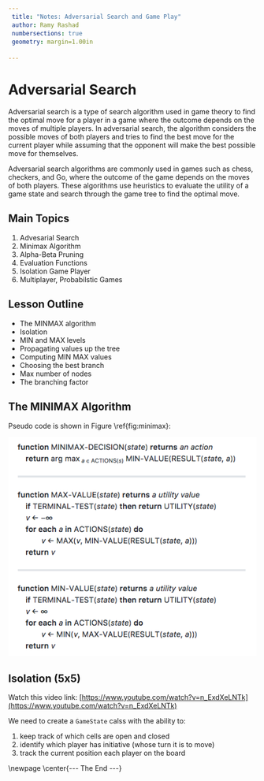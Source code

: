 ```yaml
---
 title: "Notes: Adversarial Search and Game Play"
 author: Ramy Rashad
 numbersections: true
 geometry: margin=1.00in

---
```


# Adversarial Search

Adversarial search is a type of search algorithm used in game theory to find the
optimal move for a player in a game where the outcome depends on the moves of
multiple players. In adversarial search, the algorithm considers the possible
moves of both players and tries to find the best move for the current player
while assuming that the opponent will make the best possible move for
themselves.

Adversarial search algorithms are commonly used in games such as chess,
checkers, and Go, where the outcome of the game depends on the moves of both
players. These algorithms use heuristics to evaluate the utility of a game state
and search through the game tree to find the optimal move.

## Main Topics

1. Advesarial Search
2. Minimax Algorithm
3. Alpha-Beta Pruning
4. Evaluation Functions
5. Isolation Game Player
6. Multiplayer, Probabilstic Games

## Lesson Outline

- The MINMAX algorithm
- Isolation
- MIN and MAX levels
- Propagating values up the tree
- Computing MIN MAX values
- Choosing the best branch
- Max number of nodes
- The branching factor

## The MINIMAX Algorithm

Pseudo code is shown in Figure \ref{fig:minimax}:

![MINIMAX Pseudo code \label{fig:minimax}](./figs/minimax.png)

## Isolation (5x5)

Watch this video link: [https://www.youtube.com/watch?v=n_ExdXeLNTk](https://www.youtube.com/watch?v=n_ExdXeLNTk)

We need to create a `GameState` calss with the ability to:

1. keep track of which cells are open and closed
2. identify which player has initiative (whose turn it is to move)
3. track the current position each player on the board



\newpage
\center{--- The End ---}